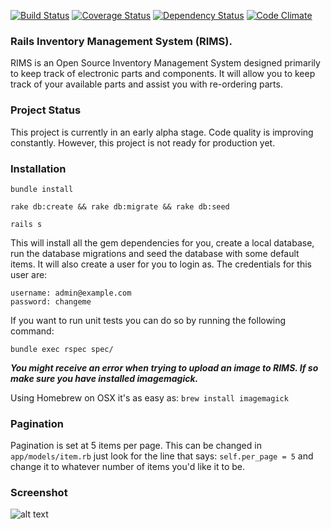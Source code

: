 [![Build Status](https://travis-ci.org/DamageStudios/rims.png?branch=master)](https://travis-ci.org/DamageStudios/rims)
[![Coverage Status](https://coveralls.io/repos/DamageStudios/rims/badge.png)](https://coveralls.io/r/DamageStudios/rims)
[![Dependency Status](https://gemnasium.com/DamageStudios/rims.png)](https://gemnasium.com/DamageStudios/rims)
[![Code Climate](https://codeclimate.com/github/DamageStudios/rims.png)](https://codeclimate.com/github/DamageStudios/rims)

### Rails Inventory Management System (RIMS).

RIMS is an Open Source Inventory Management System designed primarily to keep track of electronic parts and components. It will allow you to keep track of your available parts and assist you with re-ordering parts.

### Project Status
This project is currently in an early alpha stage. Code quality is improving constantly. However, this project is not ready for production yet.

### Installation

`bundle install`

`rake db:create && rake db:migrate && rake db:seed`

`rails s`

This will install all the gem dependencies for you, create a local database, run the database migrations and seed the database with some default items. It will also create a user for you to login as. The credentials for this user are:

```
username: admin@example.com
password: changeme
```

If you want to run unit tests you can do so by running the following command:

`bundle exec rspec spec/`

***You might receive an error when trying to upload an image to RIMS. If so make sure you have installed imagemagick.***

Using Homebrew on OSX it's as easy as: `brew install imagemagick`

### Pagination
Pagination is set at 5 items per page. This can be changed in `app/models/item.rb` just look for the line that says: `self.per_page = 5` and change it to whatever number of items you'd like it to be.

### Screenshot
![alt text](https://raw.github.com/fusion94/rims/master/RIMS.png "RIMS Screenshot")
